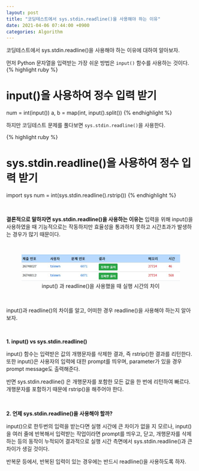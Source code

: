 ```yaml
---
layout: post
title: "코딩테스트에서 sys.stdin.readline()을 사용해야 하는 이유"
date: 2021-04-06 07:44:00 +0900
categories: Algorithm
---
```


코딩테스트에서 sys.stdin.readline()을 사용해야 하는 이유에 대하여 알아보자.

먼저 Python 문자열을 입력받는 가장 쉬운 방법은 `input()` 함수를 사용하는 것이다.
{% highlight ruby %}
# input()을 사용하여 정수 입력 받기
num = int(input())
a, b = map(int, input().split())
{% endhighlight %}


하지만 코딩테스트 문제를 풀다보면 `sys.stdin.readline()`을 사용한다.

{% highlight ruby %}
# sys.stdin.readline()을 사용하여 정수 입력 받기
import sys
num = int(sys.stdin.readline().rstrip())
{% endhighlight %}

<br/>

**결론적으로 말하자면 sys.stdin.readline()을 사용하는 이유는**
입력을 위해 input()을 사용하였을 때 기능적으로는 작동하지만 효율성을 통과하지 못하고 시간초과가 발생하는 경우가 많기 때문이다.

<br/>

<figure>
  <img src='/assets/img/readline.JPG' alt='readline'>
  <figcaption style="text-align: center;">input() 과 readline()을 사용했을 때 실행 시간의 차이</figcaption>
</figure>

<br/>

input()과 readline()의 차이를 알고, 어떠한 경우 readline()을 사용해야 하는지 알아보자.

<br/>

**1. input() vs sys.stdin.readline()**

input() 함수는 입력받은 값의 개행문자를 삭제한 결과, 즉 rstrip()한 결과를 리턴한다.
또한 input()은 사용자의 입력에 대한 prompt를 띄우며, parameter가 있을 경우 prompt message도 출력해준다.

반면 sys.stdin.readline() 은 개행문자를 포함한 모든 값을 한 번에 리턴하여 빠르다.
개행문자를 포함하기 때문에 rstrip()을 해주어야 한다.

<br/>

**2. 언제 sys.stdin.readline()을 사용해야 할까?**

input()으로 한두번의 입력을 받는다면 실행 시간에 큰 차이가 없을 지 모르나,
input()을 여러 줄에 반복해서 입력받는 작업이라면 prompt를 띄우고, 닫고, 개행문자를 삭제하는 등의 동작이 누적되어
결과적으로 실행 시간 측면에서 sys.stdin.readline()과 큰 차이가 생길 것이다.

반복문 등에서, 반복된 입력이 있는 경우에는 반드시 readline()을 사용하도록 하자.
